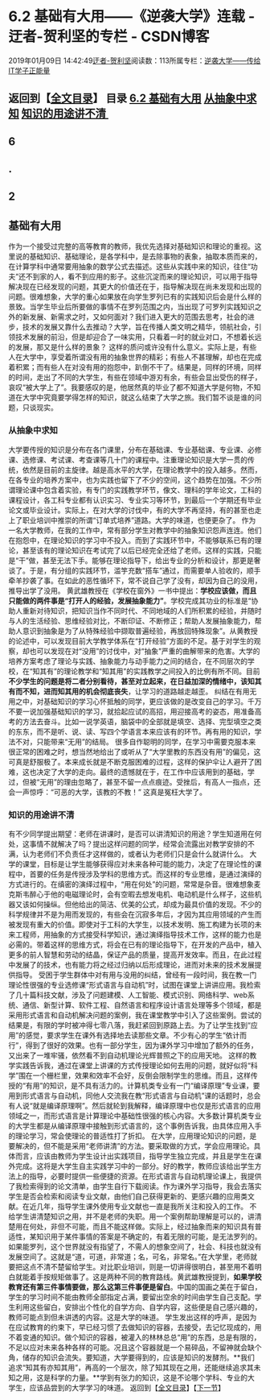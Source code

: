 
# 6.2 基础有大用——《逆袭大学》连载 - 迂者-贺利坚的专栏 - CSDN博客

2019年01月09日 14:42:49[迂者-贺利坚](https://me.csdn.net/sxhelijian)阅读数：113所属专栏：[逆袭大学——传给IT学子正能量](https://blog.csdn.net/column/details/32349.html)



返回到【[全文目录](https://blog.csdn.net/sxhelijian/article/details/85908097)】
**目录**
[6.2 基础有大用](#6.2%C2%A0%E5%9F%BA%E7%A1%80%E6%9C%89%E5%A4%A7%E7%94%A8)
[从抽象中求知](#%E4%BB%8E%E6%8A%BD%E8%B1%A1%E4%B8%AD%E6%B1%82%E7%9F%A5)
[知识的用途讲不清 ](#%E7%9F%A5%E8%AF%86%E7%9A%84%E7%94%A8%E9%80%94%E8%AE%B2%E4%B8%8D%E6%B8%85%C2%A0)
---

## 6
## .
## 2
## 基础有大用
作为一个接受过完整的高等教育的教师，我优先选择对基础知识和理论的重视。这里说的基础知识、基础理论，是各学科中，是去除事物的表象，抽取本质而来的，在计算学科中通常要用抽象的数学公式去描述。这些从实践中来的知识，往住“功夫”还不到家的人，看不到应用的影子。这些沉淀而来的理论知识，可以用于指导解决现在已经发现的问题，其更大的价值还在于，指导解决现在尚未发现和出现的问题。很难想象，大学的重心如果放在向学生罗列已有的实践知识后会是什么样的景致。当学生毕业后所要做的事情不在罗列范围之内，当出现了可罗列实践知识之外的新发展、新需求之时，又如何面对？我们进入更大的范围去思考，社会的进步，技术的发展又靠什么去推动？大学，旨在传播人类文明之精华，领航社会，引领技术发展的前沿，但是却迎合了一味实用，只看着一时的就业对口，不想着长远的发展，那又是什么样的景象？
这样的质问或许没有什么意义。实际上是，有些人在大学中，享受着所谓没有用的抽象世界的精彩；有些人不甚理解，却也在完成着积累；而有些人在对没有用的抱怨中，趴倒不干了。结果是，同样的环境，同样的时间，走出了不同的大学生，有些在领域中游刃有余，有些会显出受伤的样子，哀叹“被大学上了”。我要感叹的是，他居然真的毕业了都不知道大学是何物，不知道在大学中究竟要学得怎样的知识，就这么结束了大学之旅。我们暂不谈是谁的问题，只谈现实。
### 从抽象中求知
大学要传授的知识是分布在各门课里，分布在基础课、专业基础课、专业课、必修课、选修课、考试课、考查课等几十门的课程中。注重理论知识是大学一贯的传统，依然是目前的主旋律。越是高水平的大学，在理论教学中的投入越多。然而，在各专业的培养方案中，也为实践也留下了不少的空间，这个趋势在加强。不少所谓理论课中包含着实验，有专门的实践教学环节，像文、理科的学年论文，工科的课程设计，各工科专业都有认识实习、专业实习等环节，到最后一个学期还有毕业论文或毕业设计。实际上，在对大学的讨伐中，有的大学不再坚持，有的甚至也走上了职业培训中推崇的所谓“订单式培养”道路。大学的味道，也便更杂了。
作为一名大学教师，在我的工作中，常有部分学生对教学中的抽象知识怨声连连。他们在抱怨中，在理论知识的学习中不投入。而到了实践环节中，不能够联系已有的理论，甚至该有的理论知识在考试完了以后已经完全还给了老师。这样的实践，只能是“干”做，甚至无法下手。能够在理论指导下，给出专业的分析和设计，那更是奢谈了。于是，有分组的实践环节，滥竽充数“搭车”通过，而需要单人验收的，顺手牵羊抄袭了事。在如此的恶性循环下，常不说自己学了没有，却因为自己的没用，推导出学了没用。
黄武雄教授在《学校在窗外》一书中提出：**学校应该做，而且只能做的两件事是“打开人的经验，发展抽象能力”**。学校完成其功业的标准是“协助人重新对待知识，把知识当作不同时代、不同地域的人们所积累的经验，并随时与人的生活经验、思维经验对比，不断印证、不断修正；帮助人发展抽象能力，帮助人意识到抽象是为了从特殊经验中撷取普遍经验，再放回特殊现象”。从黄教授的论述中，可以发现目前大学教学体系在“打开经验”方面的不足。基于对学生的观察，却也可以发现在对“没用”的讨伐中，对“抽象”严重的曲解带来的危害。大学的培养方案考虑了理论与实践、抽象能力与动手能力之间的结合，在不同层次的学校，在“知其有”的理论教学和“知其用”的实践教学之间投入的比例有所不同。目前**不少学生的问题是将二者分别看待，甚至对立起来，在日益加深的情绪中，该知其有而不知，进而知其用的机会彻底丧失**，让学习的道路越走越歪。
纠结在有用无用之中，对基础知识的学习心怀抵触的同学，更应该做的是改变自己的学习。千万不要一说加强基础知识的学习，就拾起应试的高招，用迎接高考的姿态，用准备高考的方法去奋斗。比如一说学英语，脑袋中的全部就是填空、选择、完型填空之类的东东，而不是听、说、读、写四个学语言本来应该有的环节。再有用的知识，学法不对，只能带来“无用”的结局。
很多自作聪明的同学，在学习中需要克服本来很正常的困难之时，想当然地给出了或听从了“大学里教的东西没有用”的偏见，这可真是舒服极了。本来成长就是不断克服困难的过程，这样的保护伞让人避开了困难，这也决定了大学的走向。最终的遗憾就在于，在工作中应该用到的基础，学过，但被“无用”的理由忽略了，甚至不留一点点痕迹。受挫后，有高人一指点，还会一声惊呼：“可恶的大学，该教的不教！”
这真是冤枉大学了。
### 知识的用途讲不清
有不少同学提出期望：老师在讲课时，是否可以讲清知识的用途？学生知道用在何处，这事情不就解决了吗？提出这样问题的同学，经常会流露出对教学安排的不满，认为老师们不负责任才这样做的，或者认为老师们只是会什么就讲什么。
大学的课堂，目标是让学生能够获得应对未来各种可能的能力，决定了在理论性的课程中，首要的任务是传授涉及学科的思维方式。而这样的专业思维，是通过演绎的方式进行的。在缜密的演绎过程中，“用在何处”的问题，常常是杂音。很难想象麦克斯韦醉心于他的电磁理论时，会有空暇去想发电机、电动机是什么样子，这些机器又该如何操纵。但他给出的简洁、优美的公式，却成为最具价值的发现。不少的科学规律并不是为用而发现的，有些会在沉寂多年后，才因为其应用领域的产生而被发现有重大的价值。即使对于工科的大学生，以技术发明、施工构建为长项的未来工程师，用抽象的方式接受科学知识，通过演绎指导技术工作，这样的能力也是必需的。带着这样的思维方式，将会在已有的理论指导下，在开发的产品中，植入更多的前人智慧和劳动的结晶，保证产品的质量，提高开发效率。而且，在此过程中发展了的技术，也有能力将之经过归纳以后形成理论，进而对未来的技术发展提供指导。
受困于学生群体中对有用与没用的纠结，曾经有一段时间，我在教一门理论性很强的专业选修课“形式语言与自动机”时，试图在课堂上讲讲应用。我检索了几十篇科技文献，涉及了问题建模、人工智能、模式识别、网络科学、web系统、通信、新型计算、软件工程、自然语言和程序设计语言处理等多个领域，都是采用形式语言和自动机解决问题的案例，我在课堂教学中引入了这些案例。尝试的结果是，有限的学时被冲得七零八落，我赶紧回到原路上去。为了让学生找到“应用”的感觉，要求学生在课外有选择地去读那些文章。不少有心的学生“依计而行”，得到了很好的效果。也有一部分学生，因为课外学习中增加了额外的任务，又出来了一堆牢骚，依然看不到自动机理论光辉普照之下的应用天地。
这样的教学实践告诉我，通过在课堂上讲课的方式传授理论如何去用的问题，就好似将“科学”围在一个栅栏里，效果和效率不会好，反倒会限制学生的思维。而且，这样传授的“有用”的知识，是不具有活力的。计算机类专业有一门“编译原理”专业课，要用到形式语言与自动机，同他人交流我在教“形式语言与自动机”课的话题时，总会有人说“就是编译原理啊”。然后就轮到我解释，编译原理中也仅是形式语言的应用领域之一，而形式语言是计算理论中基础性很强的核心内容。大多数计算机类专业的大学生都是从编译原理中接触到形式语言的，这个事例告诉我，由具体应用入手的理论学习，常会使理论的普适性打了折扣。
在大学，应用理论知识的问题，是要解决的，但不能是采用“老师讲清”的方法。要采取做的方式，学会应用理论。具体而言，应该由教师为学生设计出实践项目，指导学生独立完成，并且是学生在课外完成。这将是大学生自主实践学习中的一部分。好的教学，教师应该给出学生方法上的指导，必要时提供一些便捷的资源。在形式语言与自动机理论课上，我提供了我检索得到的论文清单，由学生自行下载阅读。作为课外学习指导，我会去落实学生是否会检索和阅读专业文献，由他们自己获得更新的、更感兴趣的应用类文献。在近几年，指导学生课外使用专业文献也一直是我所关注和投入的工作。
不给学生讲清楚知识之用，并不是老师的失职。用一个案例帮助理解是可以的，讲清楚用在何处，非但不可能，而且不能这样做。实际上，经过抽象而来的知识具有普适性，某知识用于某件事情的答案是不确定的，有着无限的可能，是无法罗列的。如果能罗列，这个世界就没有指望了，不需人的想象空间了，社会、科技也就没有发展空间了。这就是“道，可道，非常道；名，可名，非常名。”在大学里，老师就要把这点不清不楚留给学生。对比职业培训，则是一切讲得很明白，甚至用不着明白就能着手按规矩做事了。这是两种不同的教育路线。黄武雄教授提到，**如果学校教育还有第三件事情要做，那么这第三件事便是留白**。中国的国画之美在于留白，学生的学习时间不能由教师全部指定占满，要留出空余的时间由学生自己支配。学生利用这些留白，安排出个性化的自学方向、自学内容，这些便是自己感兴趣的，教师可能点到但未讲透的内容。这是大学的味道。
学生发出这样的呼声，是因为在应试教育的约束下，早已经习惯了去做知识的容器，去接受，去记忆现成的，用不着变通的知识。做个知识的容器，被灌入的林林总总“用”的东西，总是有限的，不足以应对未来各种各样的可能。况且这个容器就是一个易碎品，不留神就会缺个角，储存的知识会流失。要知道，大学要得到的，应该是知识的发酵剂。**我们追求“知其有亦知其用”，再高的一个层次，除了知其现在之用，还能继续追求其未知之用，这是科学的力量。**学到有张力的知识，这是不论哪个学科、专业的大学生，应该品尝到的大学学习的味道。
返回到【[全文目录](https://blog.csdn.net/sxhelijian/article/details/85908097)】【[下一节](https://blog.csdn.net/sxhelijian/article/details/86151836)】


